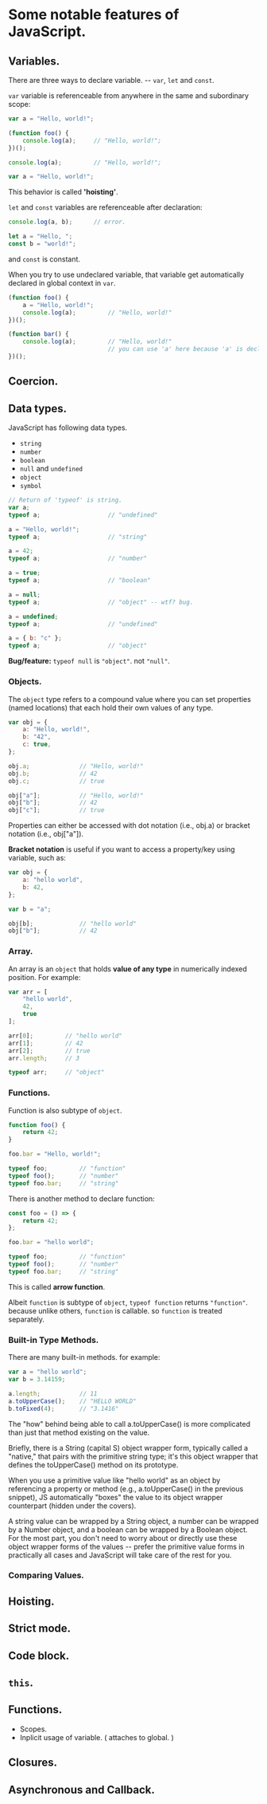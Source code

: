 # Some notable features of JavaScript.


## Variables.

There are three ways to declare variable. -- `var`, `let` and `const`.

`var` variable is referenceable from anywhere in the same and subordinary scope:

```js
var a = "Hello, world!";

(function foo() {
    console.log(a);     // "Hello, world!";
})();
```

```js
console.log(a);         // "Hello, world!";

var a = "Hello, world!";
```

This behavior is called **'hoisting'**.

`let` and `const` variables are referenceable after declaration:

```js
console.log(a, b);      // error.

let a = "Hello, ";
const b = "world!";
```

and `const` is constant.

When you try to use undeclared variable, that variable get automatically
declared in global context in `var`.

```js
(function foo() {
    a = "Hello, world!";
    console.log(a);         // "Hello, world!"
})();

(function bar() {
    console.log(a);         // "Hello, world!"
                            // you can use 'a' here because 'a' is declared in global context.
})();
```


## Coercion.

<!-- TODO -->


## Data types.

JavaScript has following data types.

* `string`
* `number`
* `boolean`
* `null` and `undefined`
* `object`
* `symbol`

```js
// Return of 'typeof' is string.
var a;
typeof a;                   // "undefined"

a = "Hello, world!";
typeof a;                   // "string"

a = 42;
typeof a;                   // "number"

a = true;
typeof a;                   // "boolean"

a = null;
typeof a;                   // "object" -- wtf? bug.

a = undefined;
typeof a;                   // "undefined"

a = { b: "c" };
typeof a;                   // "object"
```

**Bug/feature:** `typeof null` is `"object"`. not `"null"`.

### Objects.

The `object` type refers to a compound value where you can set properties (named locations) that each hold their own values of any type.

```js
var obj = {
    a: "Hello, world!",
    b: "42",
    c: true,
};

obj.a;              // "Hello, world!"
obj.b;              // 42
obj.c;              // true

obj["a"];           // "Hello, world!"
obj["b"];           // 42
obj["c"];           // true
```

Properties can either be accessed with dot notation (i.e., obj.a) or bracket notation (i.e., obj["a"]).

**Bracket notation** is useful if you want to access a property/key using variable, such as:

```js
var obj = {
    a: "hello world",
    b: 42,
};

var b = "a";

obj[b];			    // "hello world"
obj["b"];		    // 42
```

### Array.

An array is an `object` that holds **value of any type** in numerically indexed position. For example:

```js
var arr = [
    "hello world",
    42,
    true
];

arr[0];			// "hello world"
arr[1];			// 42
arr[2];			// true
arr.length;		// 3

typeof arr;		// "object"
```

### Functions.

Function is also subtype of `object`.

```js
function foo() {
    return 42;
}

foo.bar = "Hello, world!";

typeof foo;         // "function"
typeof foo();       // "number"
typeof foo.bar;     // "string"
```

There is another method to declare function:

```js
const foo = () => {
    return 42;
};

foo.bar = "hello world";

typeof foo;         // "function"
typeof foo();       // "number"
typeof foo.bar;     // "string"
```

This is called **arrow function**.

Albeit `function` is subtype of `object`, `typeof function` returns `"function"`. 
because unlike others, `function` is callable. so `function` is treated separately.

### Built-in Type Methods.

There are many built-in methods. for example:

```js
var a = "hello world";
var b = 3.14159;

a.length;           // 11
a.toUpperCase();    // "HELLO WORLD"
b.toFixed(4);       // "3.1416"
```

The "how" behind being able to call a.toUpperCase() is more complicated than just that method existing on the value.

Briefly, there is a String (capital S) object wrapper form, typically called a "native," that pairs with the primitive string type;
it's this object wrapper that defines the toUpperCase() method on its prototype.

When you use a primitive value like "hello world" as an object by referencing a property or method (e.g., a.toUpperCase() in the previous snippet),
JS automatically "boxes" the value to its object wrapper counterpart (hidden under the covers).

A string value can be wrapped by a String object, a number can be wrapped by a Number object, and a boolean can be wrapped by a Boolean object.
For the most part, you don't need to worry about or directly use these object wrapper forms of the values 
-- prefer the primitive value forms in practically all cases and JavaScript will take care of the rest for you.

### Comparing Values.


## Hoisting.


## Strict mode.


## Code block.


## `this`.


## Functions.
* Scopes.
* Inplicit usage of variable. ( attaches to global. )


## Closures.


## Asynchronous and Callback.
